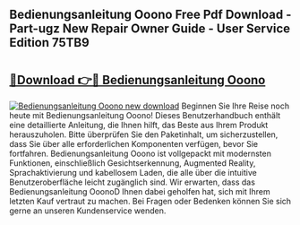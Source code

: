 ## Bedienungsanleitung Ooono Free Pdf Download - Part-ugz New Repair Owner Guide - User Service Edition 75TB9

# <h2><a href="http://df5z9uz.blite.top/?on=Bedienungsanleitung+Ooono">🔗Download 👉🔴 Bedienungsanleitung Ooono</a></h2>

[![Bedienungsanleitung Ooono new download](https://i.imgur.com/lujVjoI.png)](http://df5z9uz.blite.top/?on=Bedienungsanleitung+Ooono)
Beginnen Sie Ihre Reise noch heute mit Bedienungsanleitung Ooono! Dieses Benutzerhandbuch enthält eine detaillierte Anleitung, die Ihnen hilft, das Beste aus Ihrem Produkt herauszuholen. Bitte überprüfen Sie den Paketinhalt, um sicherzustellen, dass Sie über alle erforderlichen Komponenten verfügen, bevor Sie fortfahren. Bedienungsanleitung Ooono ist vollgepackt mit modernsten Funktionen, einschließlich Gesichtserkennung, Augmented Reality, Sprachaktivierung und kabellosem Laden, die alle über die intuitive Benutzeroberfläche leicht zugänglich sind. Wir erwarten, dass das Bedienungsanleitung OoonoD Ihnen dabei geholfen hat, sich mit Ihrem letzten Kauf vertraut zu machen. Bei Fragen oder Bedenken können Sie sich gerne an unseren Kundenservice wenden.
